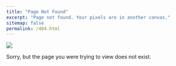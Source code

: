 ```yaml
---
title: "Page Not Found"
excerpt: "Page not found. Your pixels are in another canvas."
sitemap: false
permalink: /404.html
---
```

![](https://media3.giphy.com/media/2LCShTQ47tfBSISrt0/200.gif?cid=ecf05e477i64eh4nlvd1y22qmsf0z2u7kb7bbbsuia29kite&rid=200.gif&ct=g)

Sorry, but the page you were trying to view does not exist.
